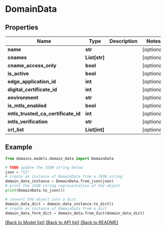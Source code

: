 # DomainData


## Properties

Name | Type | Description | Notes
------------ | ------------- | ------------- | -------------
**name** | **str** |  | [optional] 
**cnames** | **List[str]** |  | [optional] 
**cname_access_only** | **bool** |  | [optional] 
**is_active** | **bool** |  | [optional] 
**edge_application_id** | **int** |  | [optional] 
**digital_certificate_id** | **int** |  | [optional] 
**environment** | **str** |  | [optional] 
**is_mtls_enabled** | **bool** |  | [optional] 
**mtls_trusted_ca_certificate_id** | **int** |  | [optional] 
**mtls_verification** | **str** |  | [optional] 
**crl_list** | **List[int]** |  | [optional] 

## Example

```python
from domains.models.domain_data import DomainData

# TODO update the JSON string below
json = "{}"
# create an instance of DomainData from a JSON string
domain_data_instance = DomainData.from_json(json)
# print the JSON string representation of the object
print(DomainData.to_json())

# convert the object into a dict
domain_data_dict = domain_data_instance.to_dict()
# create an instance of DomainData from a dict
domain_data_form_dict = domain_data.from_dict(domain_data_dict)
```
[[Back to Model list]](../README.md#documentation-for-models) [[Back to API list]](../README.md#documentation-for-api-endpoints) [[Back to README]](../README.md)



